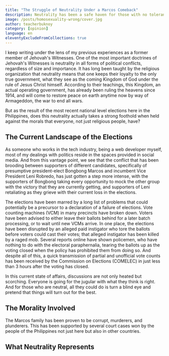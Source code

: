 ```yaml
---
title: "The Struggle of Neutrality Under a Marcos Comeback"
description: Neutrality has been a safe haven for those with no tolerance nor strength for the tough political battle. But under a dark future under another coming Marcos rule, how does neutrality hold against morality?
image: /posts/homosexuality-wrong/cover.jpg
author: teacherbuknoy
category: [opinion]
language: en
eleventyExcludeFromCollections: true
---
```


I keep writing under the lens of my previous experiences as a former member of Jehovah's Witnesses. One of the most important doctrines of Jehovah's Witnesses is neutrality in all forms of political conflicts, regardless of size and importance. It has long been taught by the religious organization that neutrality means that one keeps their loyalty to the only true government, what they see as the coming Kingdom of God under the rule of Jesus Christ himself. According to their teachings, this Kingdom, an actual operating government, has already been ruling the heavens since 1914, and will come to restore peace on earth anytime now by way of Armageddon, the war to end all wars.

But as the result of the most recent national level elections here in the Philippines, does this neutrality actually takes a strong foothold when held against the morals that everyone, not just religious people, have? 

## The Current Landscape of the Elections

As someone who works in the tech industry, being a web developer myself, most of my dealings with politics reside in the spaces provided in social media. And from this vantage point, we see that the conflict that has been brooding between supporters of different candidates, specifically of presumptive president-elect Bongbong Marcos and incumbent Vice President Leni Robredo, has just gotten a step more intense, with the supporters of Bongbong taking every opportunity to mock the other group with the victory that they are currently getting, and supporters of Leni retaliating as they grieve with their current loss in the elections.

The elections have been marred by a long list of problems that could potentially be a precursor to a declaration of a failure of elections. Vote counting machines (<abbr>VCM</abbr>) in many precincts have broken down. Voters have been advised to either leave their ballots behind for a later batch processing, or to wait until new VCMs arrive. In one place, the elections have been disrupted by an alleged paid instigator who tore the ballots before voters could cast their votes; that alleged instigator has been killed by a raged mob. Several reports online have shown policemen, who have nothing to do with the electoral paraphernalia, tearing the ballots up as the voting closed when the policy has prohibited them from doing so. And despite all of this, a quick transmission of partial and unofficial vote counts has been received by the Commission on Elections (<abbr>COMELEC</abbr>) in just less than 3 hours after the voting has closed.

In this current state of affairs, discussions are not only heated but scorching. Everyone is going for the jugular with what they think is right. And for those who are neutral, all they could do is turn a blind eye and pretend that things will turn out for the best.

## The Morality Involved

The Marcos family has been proven to be corrupt, murderers, and plunderers. This has been supported by several court cases won by the people of the Philippines not just here but also in other countries.

## What Neutrality Represents

